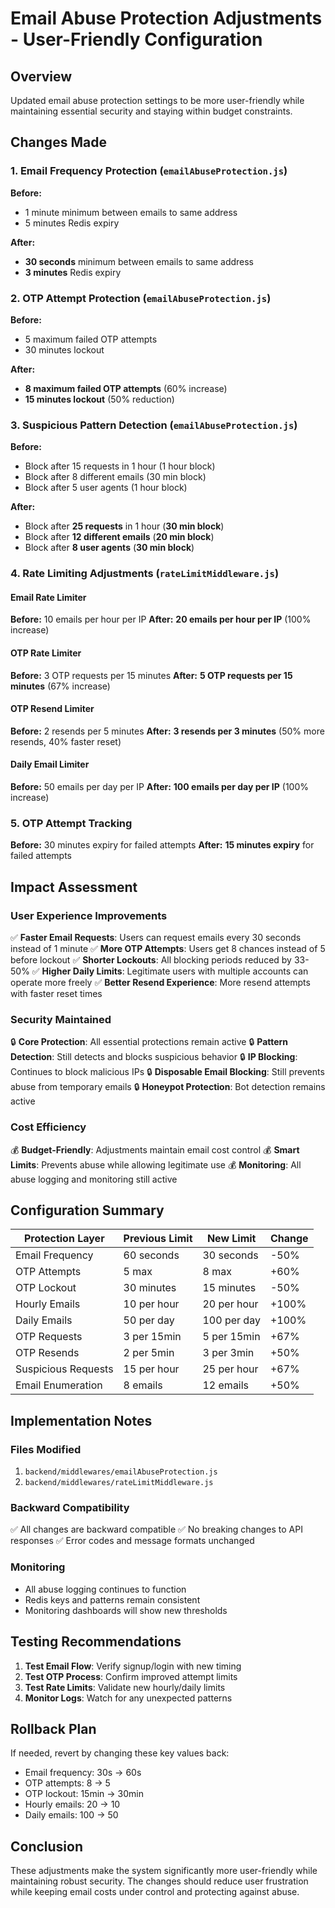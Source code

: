 # Email Abuse Protection Adjustments - User-Friendly Configuration

## Overview
Updated email abuse protection settings to be more user-friendly while maintaining essential security and staying within budget constraints.

## Changes Made

### 1. Email Frequency Protection (`emailAbuseProtection.js`)
**Before:**
- 1 minute minimum between emails to same address
- 5 minutes Redis expiry

**After:**
- **30 seconds** minimum between emails to same address
- **3 minutes** Redis expiry

### 2. OTP Attempt Protection (`emailAbuseProtection.js`)
**Before:**
- 5 maximum failed OTP attempts
- 30 minutes lockout

**After:**
- **8 maximum failed OTP attempts** (60% increase)
- **15 minutes lockout** (50% reduction)

### 3. Suspicious Pattern Detection (`emailAbuseProtection.js`)
**Before:**
- Block after 15 requests in 1 hour (1 hour block)
- Block after 8 different emails (30 min block)
- Block after 5 user agents (1 hour block)

**After:**
- Block after **25 requests** in 1 hour (**30 min block**)
- Block after **12 different emails** (**20 min block**)
- Block after **8 user agents** (**30 min block**)

### 4. Rate Limiting Adjustments (`rateLimitMiddleware.js`)

#### Email Rate Limiter
**Before:** 10 emails per hour per IP
**After:** **20 emails per hour per IP** (100% increase)

#### OTP Rate Limiter
**Before:** 3 OTP requests per 15 minutes
**After:** **5 OTP requests per 15 minutes** (67% increase)

#### OTP Resend Limiter
**Before:** 2 resends per 5 minutes
**After:** **3 resends per 3 minutes** (50% more resends, 40% faster reset)

#### Daily Email Limiter
**Before:** 50 emails per day per IP
**After:** **100 emails per day per IP** (100% increase)

### 5. OTP Attempt Tracking
**Before:** 30 minutes expiry for failed attempts
**After:** **15 minutes expiry** for failed attempts

## Impact Assessment

### User Experience Improvements
✅ **Faster Email Requests**: Users can request emails every 30 seconds instead of 1 minute
✅ **More OTP Attempts**: Users get 8 chances instead of 5 before lockout
✅ **Shorter Lockouts**: All blocking periods reduced by 33-50%
✅ **Higher Daily Limits**: Legitimate users with multiple accounts can operate more freely
✅ **Better Resend Experience**: More resend attempts with faster reset times

### Security Maintained
🔒 **Core Protection**: All essential protections remain active
🔒 **Pattern Detection**: Still detects and blocks suspicious behavior
🔒 **IP Blocking**: Continues to block malicious IPs
🔒 **Disposable Email Blocking**: Still prevents abuse from temporary emails
🔒 **Honeypot Protection**: Bot detection remains active

### Cost Efficiency
💰 **Budget-Friendly**: Adjustments maintain email cost control
💰 **Smart Limits**: Prevents abuse while allowing legitimate use
💰 **Monitoring**: All abuse logging and monitoring still active

## Configuration Summary

| Protection Layer | Previous Limit | New Limit | Change |
|-----------------|----------------|-----------|---------|
| Email Frequency | 60 seconds | 30 seconds | -50% |
| OTP Attempts | 5 max | 8 max | +60% |
| OTP Lockout | 30 minutes | 15 minutes | -50% |
| Hourly Emails | 10 per hour | 20 per hour | +100% |
| Daily Emails | 50 per day | 100 per day | +100% |
| OTP Requests | 3 per 15min | 5 per 15min | +67% |
| OTP Resends | 2 per 5min | 3 per 3min | +50% |
| Suspicious Requests | 15 per hour | 25 per hour | +67% |
| Email Enumeration | 8 emails | 12 emails | +50% |

## Implementation Notes

### Files Modified
1. `backend/middlewares/emailAbuseProtection.js`
2. `backend/middlewares/rateLimitMiddleware.js`

### Backward Compatibility
✅ All changes are backward compatible
✅ No breaking changes to API responses
✅ Error codes and message formats unchanged

### Monitoring
- All abuse logging continues to function
- Redis keys and patterns remain consistent
- Monitoring dashboards will show new thresholds

## Testing Recommendations

1. **Test Email Flow**: Verify signup/login with new timing
2. **Test OTP Process**: Confirm improved attempt limits
3. **Test Rate Limits**: Validate new hourly/daily limits
4. **Monitor Logs**: Watch for any unexpected patterns

## Rollback Plan

If needed, revert by changing these key values back:
- Email frequency: 30s → 60s
- OTP attempts: 8 → 5
- OTP lockout: 15min → 30min
- Hourly emails: 20 → 10
- Daily emails: 100 → 50

## Conclusion

These adjustments make the system significantly more user-friendly while maintaining robust security. The changes should reduce user frustration while keeping email costs under control and protecting against abuse.

